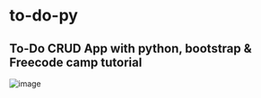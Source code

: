 # to-do-py

## To-Do CRUD App with python, bootstrap & Freecode camp tutorial

![image](https://user-images.githubusercontent.com/84907743/200888132-4bd788fd-d077-480e-90c2-fea4a00297b8.png)
